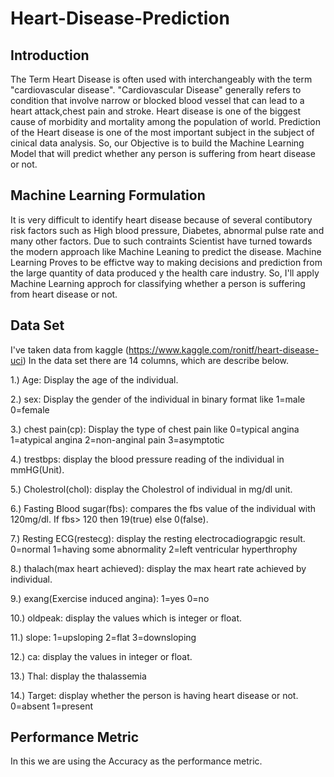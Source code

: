 # Heart-Disease-Prediction

##  Introduction
The Term Heart Disease is often used with interchangeably with the term "cardiovascular disease".
"Cardiovascular Disease" generally refers to condition that involve narrow or blocked blood vessel that can lead to a heart attack,chest pain and stroke.
Heart disease is one of the biggest  cause of morbidity and mortality  among the population of world.
Prediction of the Heart disease is one of the most important subject in the subject of cinical data analysis.
So, our Objective is to build the Machine Learning Model that will predict whether any person is suffering from heart disease or not.

## Machine Learning Formulation

It is very difficult to identify heart disease because of several contibutory risk factors such as  High blood pressure, Diabetes, abnormal pulse rate and many other factors.
Due to such contraints Scientist have turned towards the modern approach  like Machine Leaning to predict the disease.
Machine Learning Proves to be effictve way to making decisions and prediction from the large quantity of data produced y the health care industry.
So, I'll apply Machine Learning approch for classifying whether a person is suffering from heart disease or not.


## Data Set

I've taken data from kaggle (https://www.kaggle.com/ronitf/heart-disease-uci)
In the data set there are 14 columns, which are describe below.

1.) Age: Display the age of the individual.

2.) sex:  Display the gender of the individual in binary format like
          1=male
          0=female
          
3.) chest pain(cp): Display the type of chest pain like
                    0=typical angina
                    1=atypical angina
                    2=non-anginal pain
                    3=asymptotic
                    
4.) trestbps: display the blood pressure reading of the individual in mmHG(Unit).

5.) Cholestrol(chol): display the Cholestrol of individual in mg/dl unit.

6.) Fasting Blood sugar(fbs): compares the fbs value of the individual with 120mg/dl.
                              If fbs> 120 then 19(true)
                              else 0(false).
                             
7.) Resting ECG(restecg): display the resting electrocadiograpgic result.
                          0=normal
                          1=having some abnormality
                          2=left ventricular hyperthrophy
                          
    
8.) thalach(max heart achieved): display the max heart rate achieved by individual.

9.) exang(Exercise induced angina): 1=yes
                                    0=no
                                    
10.) oldpeak: display the values which is integer or float.
              
11.) slope: 1=upsloping
            2=flat
            3=downsloping
            
12.) ca: display the values in integer or float.

13.) Thal: display the thalassemia
           
14.) Target: display whether the person is having heart disease or not.
             0=absent
             1=present
             
             
## Performance Metric
In this we are using the Accuracy as the performance metric.
